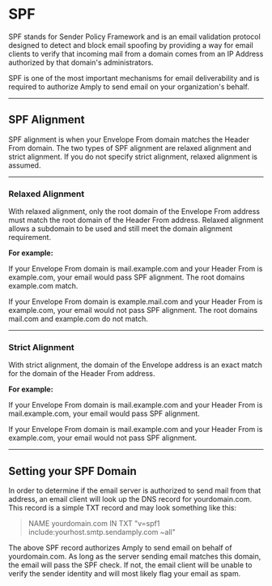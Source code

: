 # SPF

SPF stands for Sender Policy Framework and is an email validation protocol designed to detect and block email spoofing by providing a way for email clients to verify that incoming mail from a domain comes from an IP Address authorized by that domain's administrators.

SPF is one of the most important mechanisms for email deliverability and is required to authorize Amply to send email on your organization's behalf.

****

## SPF Alignment

SPF alignment is when your Envelope From domain matches the Header From domain. The two types of SPF alignment are relaxed alignment and strict alignment. If you do not specify strict alignment, relaxed alignment is assumed.

****

### Relaxed Alignment

With relaxed alignment, only the root domain of the Envelope From address must match the root domain of the Header From address. Relaxed alignment allows a subdomain to be used and still meet the domain alignment requirement.

**For example:**

If your Envelope From domain is mail.example.com and your Header From is example.com, your email would pass SPF alignment. The root domains example.com match.

If your Envelope From domain is example.mail.com and your Header From is example.com, your email would not pass SPF alignment. The root domains mail.com and example.com do not match.

****

### Strict Alignment

With strict alignment, the domain of the Envelope address is an exact match for the domain of the Header From address.

**For example:**

If your Envelope From domain is mail.example.com and your Header From is mail.example.com, your email would pass SPF alignment.

If your Envelope From domain is mail.example.com and your Header From is example.com, your email would not pass SPF alignment.

****

## Setting your SPF Domain

In order to determine if the email server is authorized to send mail from that address, an email client will look up the DNS record for yourdomain.com. This record is a simple TXT record and may look something like this:

> NAME yourdomain.com IN TXT "v=spf1 include:yourhost.smtp.sendamply.com ~all"

The above SPF record authorizes Amply to send email on behalf of yourdomain.com. As long as the server sending email matches this domain, the email will pass the SPF check. If not, the email client will be unable to verify the sender identity and will most likely flag your email as spam.
